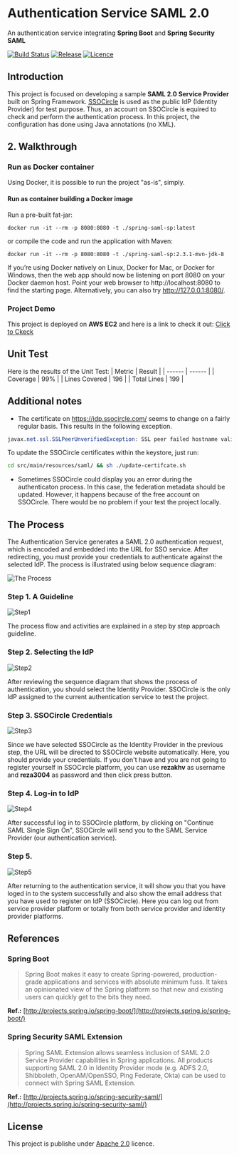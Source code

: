 # Authentication Service SAML 2.0

An authentication service integrating **Spring Boot** and **Spring Security SAML**

[![Build Status](https://travis-ci.org/joemccann/dillinger.svg?branch=master)](https://travis-ci.org/joemccann/dillinger) [![Release](https://img.shields.io/badge/release-v1.0.0.RELEASE-blue)](https://img.shields.io/badge/release-v1.0.0.RELEASE-blue) [![Licence](https://img.shields.io/badge/licence-Apache%202.0-blue)](https://img.shields.io/badge/licence-Apache%202.0-blue)

## Introduction
This project is focused on developing a sample **SAML 2.0 Service Provider** built on Spring Framework. [SSOCircle](https://www.ssocircle.com/en/) is used as the public IdP (Identity Provider) for test purpose. Thus, an account on SSOCircle is equired to check and perform the authentication process. In this project, the configuration has done using Java annotations (no XML).




## 2. Walkthrough 
### Run as Docker container
Using Docker, it is possible to run the project "as-is", simply. 

#### Run as container building a Docker image

Run a pre-built fat-jar:
```docker
docker run -it --rm -p 8080:8080 -t ./spring-saml-sp:latest
```
or compile the code and run the application with Maven:
```docker
docker run -it --rm -p 8080:8080 -t ./spring-saml-sp:2.3.1-mvn-jdk-8
```
If you’re using Docker natively on Linux, Docker for Mac, or Docker for Windows, then the web app should now be listening on port 8080 on your Docker daemon host. Point your web browser to http://localhost:8080 to find the starting page. Alternatively, you can also try http://127.0.0.1:8080/.

### Project Demo
This project is deployed on **AWS EC2** and here is a link to check it out: [Click to Ckeck](http://authenticationservice-env.eba-emadjttn.us-east-2.elasticbeanstalk.com/)

## Unit Test
Here is the results of the Unit Test:
| Metric | Result |
| ------ | ------ |
| Coverage | 99% |
| Lines Covered | 196 |
| Total Lines | 199 |

## Additional notes
* The certificate on https://idp.ssocircle.com/ seems to change on a fairly regular basis. This results in the following exception.
```java
javax.net.ssl.SSLPeerUnverifiedException: SSL peer failed hostname validation for name: null
```
To update the SSOCircle certificates within the keystore, just run:
```bash
cd src/main/resources/saml/ && sh ./update-certifcate.sh 
```
* Sometimes SSOCircle could display you an error during the authenticaton process. In this case, the federation metadata should be updated. However, it happens because of the free account on SSOCircle. There would be no problem if your test the project locally. 



## The Process
The Authentication Service generates a SAML 2.0 authentication request, which is encoded and embedded into the URL for SSO service. After redirecting, you must provide your credentials to authenticate against the selected IdP. The process is illustrated using below sequence diagram:

![The Process](http://authenticationservice-env.eba-emadjttn.us-east-2.elasticbeanstalk.com/img/the-flow.png)


### Step 1. A Guideline
![Step1](https://i.ibb.co/Rp6s9D8/Annotation-2020-06-01-022001.png)

The process flow and activities are explained in a step by step approach guideline.

### Step 2. Selecting the IdP
![Step2](https://i.ibb.co/jZZXd2L/Annotation-2020-06-01-022120.png)

After reviewing the sequence diagram that shows the process of authentication, you should select the Identity Provider. SSOCircle is the only IdP assigned to the current authentication service to test the project.

### Step 3. SSOCircle Credentials
![Step3](https://i.ibb.co/cLMpj0q/Annotation-2020-06-01-022202.png)

Since we have selected SSOCircle as the Identity Provider in the previous step, the URL will be directed to SSOCircle website automatically. Here, you should provide your credentials. If you don't have and you are not going to register yourself in SSOCircle platform, you can use **rezakhv** as username and **reza3004** as password and then click press button.

### Step 4. Log-in to IdP
![Step4](https://i.ibb.co/yPwhgZN/Annotation-2020-06-01-022247.png)

After successful log in to SSOCircle platform, by clicking on "Continue SAML Single Sign On", SSOCircle will send you to the SAML Service Provider (our authentication service).

### Step 5. 
![Step5](https://i.ibb.co/Z64QFzY/Annotation-2020-06-01-022336.png)

After returning to the authentication service, it will show you that you have loged in to the system successfully and also show the email address that you have used to register on IdP (SSOCircle). Here you can log out from service provider platform or totally from both service provider and identity provider platforms.




## References
### Spring Boot
>Spring Boot makes it easy to create Spring-powered, production-grade applications and services with absolute minimum fuss. It takes an opinionated view of the Spring platform so that new and existing users can quickly get to the bits they need.

**Ref.:** [http://projects.spring.io/spring-boot/](http://projects.spring.io/spring-boot/)

### Spring Security SAML Extension
>Spring SAML Extension allows seamless inclusion of SAML 2.0 Service Provider capabilities in Spring applications. All products supporting SAML 2.0 in Identity Provider mode (e.g. ADFS 2.0, Shibboleth, OpenAM/OpenSSO, Ping Federate, Okta) can be used to connect with Spring SAML Extension.

**Ref.:** [http://projects.spring.io/spring-security-saml/](http://projects.spring.io/spring-security-saml/)



## License
This project is publishe under [Apache 2.0](https://www.apache.org/licenses/LICENSE-2.0.txt) licence.

